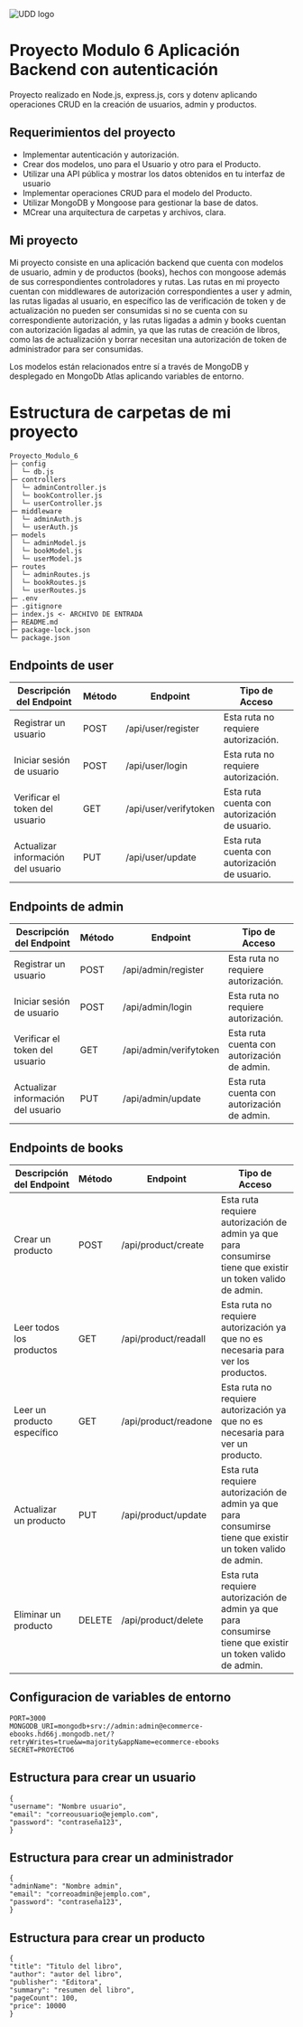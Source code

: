 ![UDD logo](https://github.com/EdduOlv/Proyecto-_Modulo1/assets/156525513/2c9572c9-af59-4edd-a716-f23cc96296b4)


# Proyecto Modulo 6 Aplicación Backend con autenticación

Proyecto realizado en Node.js, express.js, cors y dotenv aplicando operaciones CRUD en la creación de usuarios, admin y productos.

## Requerimientos del proyecto

 - Implementar autenticación y autorización.
 - Crear dos modelos, uno para el Usuario y otro para el Producto.
 - Utilizar una API pública y mostrar los datos obtenidos en tu interfaz de usuario
 - Implementar operaciones CRUD para el modelo del Producto.
 - Utilizar MongoDB y Mongoose para gestionar la base de datos.
 - MCrear una arquitectura de carpetas y archivos, clara.


 ## Mi proyecto

Mi proyecto consiste en una aplicación backend que cuenta con modelos de usuario, admin y de productos (books), hechos con mongoose además de sus correspondientes controladores y rutas. Las rutas en mi proyecto cuentan con middlewares de autorización correspondientes a user y admin, las rutas ligadas al usuario, en específico las de verificación de token y de actualización no pueden ser consumidas si no se cuenta con su correspondiente autorización, y las rutas ligadas a admin y books cuentan con autorización ligadas al admin, ya que las rutas de creación de libros, como las de actualización y borrar necesitan una autorización de token de administrador para ser consumidas.

Los modelos están relacionados entre sí a través de MongoDB y desplegado en MongoDb Atlas aplicando variables de entorno.

# Estructura de carpetas de mi proyecto

```
Proyecto_Modulo_6
├─ config
│  └─ db.js
├─ controllers
│  └─ adminController.js     
│  └─ bookController.js
│  └─ userController.js 
├─ middleware
│  └─ adminAuth.js     
│  └─ userAuth.js     
├─ models
│  └─ adminModel.js     
│  └─ bookModel.js    
│  └─ userModel.js  
├─ routes
│  └─ adminRoutes.js     
│  └─ bookRoutes.js     
│  └─ userRoutes.js    
├─ .env
├─ .gitignore     
├─ index.js <- ARCHIVO DE ENTRADA
├─ README.md
├─ package-lock.json
└─ package.json

```

## Endpoints de user

|Descripción del Endpoint|	Método|	Endpoint|	Tipo  de Acceso|
|---|----|----|---|
|Registrar un usuario|	POST|	/api/user/register|	Esta ruta no requiere autorización.|
|Iniciar sesión de usuario|	POST|	/api/user/login|	Esta ruta no requiere autorización.|
|Verificar el token del usuario|	GET|	/api/user/verifytoken|	Esta ruta cuenta con autorización de usuario.|
|Actualizar información del usuario|	PUT|	/api/user/update|	Esta ruta cuenta con autorización de usuario.|

## Endpoints de admin

|Descripción del Endpoint|	Método|	Endpoint|	Tipo  de Acceso|
|---|----|----|---|
|Registrar un usuario|	POST|	/api/admin/register|	Esta ruta no requiere autorización.|
|Iniciar sesión de usuario|	POST|	/api/admin/login|	Esta ruta no requiere autorización.|
|Verificar el token del usuario|	GET|	/api/admin/verifytoken|	Esta ruta cuenta con autorización de admin.|
|Actualizar información del usuario|	PUT|	/api/admin/update|	Esta ruta cuenta con autorización de admin.|

## Endpoints de books

|Descripción del Endpoint|	Método|	Endpoint|	Tipo  de Acceso|
|---|----|----|---|
|Crear un producto|	POST|	/api/product/create|	Esta ruta requiere autorización de admin ya que para consumirse tiene que existir un token valido de admin.|
|Leer todos los productos|	GET|	/api/product/readall|	Esta ruta no requiere autorización ya que no es necesaria para ver los productos.|
|Leer un producto específico|	GET|	/api/product/readone|	Esta ruta no requiere autorización ya que no es necesaria para ver un producto.|
|Actualizar un producto|	PUT|	/api/product/update|	Esta ruta requiere autorización de admin ya que para consumirse tiene que existir un token valido de admin.|
|Eliminar un producto|	DELETE|	/api/product/delete	| Esta ruta requiere autorización de admin ya que para consumirse tiene que existir un token valido de admin.|

## Configuracion de variables de entorno

```
PORT=3000
MONGODB_URI=mongodb+srv://admin:admin@ecommerce-ebooks.hd66j.mongodb.net/?retryWrites=true&w=majority&appName=ecommerce-ebooks
SECRET=PROYECTO6

```
## Estructura para crear un usuario

```
{
"username": "Nombre usuario",
"email": "correousuario@ejemplo.com",
"password": "contraseña123",
}

```
## Estructura para crear un administrador

```
{
"adminName": "Nombre admin",
"email": "correoadmin@ejemplo.com",
"password": "contraseña123",
}

```
## Estructura para crear un producto

```
{
"title": "Titulo del libro",
"author": "autor del libro",
"publisher": "Editora",
"summary": "resumen del libro",
"pageCount": 100,
"price": 10000
}

```